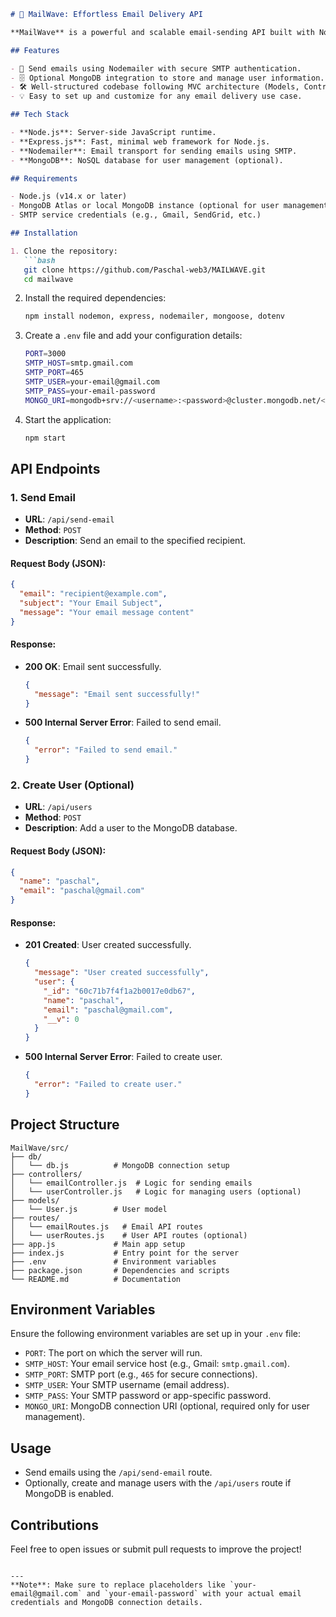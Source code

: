 

```md
# 🚀 MailWave: Effortless Email Delivery API

**MailWave** is a powerful and scalable email-sending API built with Node.js, Express, and Nodemailer. It includes optional MongoDB integration for user management, making it perfect for developers looking to easily integrate email functionality into their applications.

## Features

- 📧 Send emails using Nodemailer with secure SMTP authentication.
- 🗄️ Optional MongoDB integration to store and manage user information.
- 🛠️ Well-structured codebase following MVC architecture (Models, Controllers, Routes).
- 💡 Easy to set up and customize for any email delivery use case.

## Tech Stack

- **Node.js**: Server-side JavaScript runtime.
- **Express.js**: Fast, minimal web framework for Node.js.
- **Nodemailer**: Email transport for sending emails using SMTP.
- **MongoDB**: NoSQL database for user management (optional).

## Requirements

- Node.js (v14.x or later)
- MongoDB Atlas or local MongoDB instance (optional for user management)
- SMTP service credentials (e.g., Gmail, SendGrid, etc.)

## Installation

1. Clone the repository:
   ```bash
   git clone https://github.com/Paschal-web3/MAILWAVE.git
   cd mailwave
   ```

2. Install the required dependencies:
   ```bash
   npm install nodemon, express, nodemailer, mongoose, dotenv
   ```

3. Create a `.env` file and add your configuration details:
   ```bash
   PORT=3000
   SMTP_HOST=smtp.gmail.com
   SMTP_PORT=465
   SMTP_USER=your-email@gmail.com
   SMTP_PASS=your-email-password
   MONGO_URI=mongodb+srv://<username>:<password>@cluster.mongodb.net/<dbname>?retryWrites=true&w=majority
   ```

4. Start the application:
   ```bash
   npm start
   ```

## API Endpoints

### **1. Send Email**

- **URL**: `/api/send-email`
- **Method**: `POST`
- **Description**: Send an email to the specified recipient.

#### Request Body (JSON):
```json
{
  "email": "recipient@example.com",
  "subject": "Your Email Subject",
  "message": "Your email message content"
}
```

#### Response:
- **200 OK**: Email sent successfully.
  ```json
  {
    "message": "Email sent successfully!"
  }
  ```
- **500 Internal Server Error**: Failed to send email.
  ```json
  {
    "error": "Failed to send email."
  }
  ```

### **2. Create User (Optional)**

- **URL**: `/api/users`
- **Method**: `POST`
- **Description**: Add a user to the MongoDB database.

#### Request Body (JSON):
```json
{
  "name": "paschal",
  "email": "paschal@gmail.com"
}
```

#### Response:
- **201 Created**: User created successfully.
  ```json
  {
    "message": "User created successfully",
    "user": {
      "_id": "60c71b7f4f1a2b0017e0db67",
      "name": "paschal",
      "email": "paschal@gmail.com",
      "__v": 0
    }
  }
  ```
- **500 Internal Server Error**: Failed to create user.
  ```json
  {
    "error": "Failed to create user."
  }
  ```

## Project Structure

```
MailWave/src/
├── db/
│   └── db.js          # MongoDB connection setup
├── controllers/
│   └── emailController.js  # Logic for sending emails
│   └── userController.js   # Logic for managing users (optional)
├── models/
│   └── User.js        # User model
├── routes/
│   └── emailRoutes.js   # Email API routes
│   └── userRoutes.js    # User API routes (optional)
├── app.js             # Main app setup
├── index.js           # Entry point for the server
├── .env               # Environment variables
├── package.json       # Dependencies and scripts
└── README.md          # Documentation
```

## Environment Variables

Ensure the following environment variables are set up in your `.env` file:

- `PORT`: The port on which the server will run.
- `SMTP_HOST`: Your email service host (e.g., Gmail: `smtp.gmail.com`).
- `SMTP_PORT`: SMTP port (e.g., `465` for secure connections).
- `SMTP_USER`: Your SMTP username (email address).
- `SMTP_PASS`: Your SMTP password or app-specific password.
- `MONGO_URI`: MongoDB connection URI (optional, required only for user management).

## Usage

- Send emails using the `/api/send-email` route.
- Optionally, create and manage users with the `/api/users` route if MongoDB is enabled.



## Contributions

Feel free to open issues or submit pull requests to improve the project!

```

---
**Note**: Make sure to replace placeholders like `your-email@gmail.com` and `your-email-password` with your actual email credentials and MongoDB connection details.
